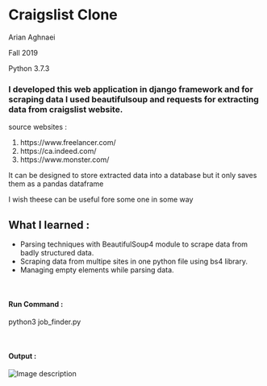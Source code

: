 <h1>Craigslist Clone</h1>
<p>Arian Aghnaei</p>
<p>Fall 2019</p>
<p>Python 3.7.3</p>

<h3>I developed this web application in django framework and for scraping data I used beautifulsoup and requests for  extracting data from craigslist website.</h3>
<p>source websites : </p>
<ol>
		<li>https://www.freelancer.com/</li>
		<li>https://ca.indeed.com/</li>
		<li>https://www.monster.com/</li>
</ol>

<p>It can be designed to store extracted data into a database but it only saves them as a pandas dataframe</p>
<p>I wish theese can be useful fore some one in some way</p>

<h2>What I learned :</h2>
<ul>
  <li>Parsing techniques with BeautifulSoup4 module to scrape data from badly structured data.</li>
  <li>Scraping data from multipe sites in one python file using bs4 library.</li>
  <li>Managing empty elements while parsing data.</li>	
</ul>
<br>
<h4>Run Command :</h4>

<p>python3 job_finder.py</p>
<br>
<h4>Output :</h4>

![Image description](https://github.com/codeBlooded1997/job_finder/blob/master/readme-img/result-example1.png?raw=true)


